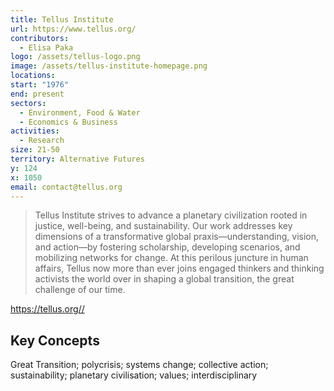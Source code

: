 ```yaml
---
title: Tellus Institute
url: https://www.tellus.org/
contributors:
  - Elisa Paka
logo: /assets/tellus-logo.png
image: /assets/tellus-institute-homepage.png
locations: 
start: "1976"
end: present
sectors:
  - Environment, Food & Water
  - Economics & Business
activities:
  - Research
size: 21-50
territory: Alternative Futures
y: 124
x: 1050
email: contact@tellus.org
---
```

> Tellus Institute strives to advance a planetary civilization rooted in justice, well-being, and sustainability. Our work addresses key dimensions of a transformative global praxis—understanding, vision, and action—by fostering scholarship, developing scenarios, and mobilizing networks for change. At this perilous juncture in human affairs, Tellus now more than ever joins engaged thinkers and thinking activists the world over in shaping a global transition, the great challenge of our time.

https://tellus.org//

## Key Concepts

Great Transition; polycrisis; systems change; collective action; sustainability; planetary civilisation; values; interdisciplinary

